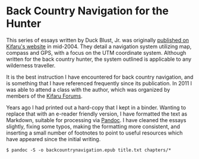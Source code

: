 # Back Country Navigation for the Hunter

This series of essays written by Duck Blust, Jr. was originally [published on
Kifaru's website][1] in mid-2004. They detail a navigation system utilizing
map, compass and GPS, with a focus on the UTM coordinate system. Although
written for the back country hunter, the system outlined is applicable to any
wilderness traveller.

It is the best instruction I have encountered for back country navigation, and
is something that I have referenced frequently since its publication. In 2011 I
was able to attend a class with the author, which was organized by members of
the [Kifaru Forums][2].

Years ago I had printed out a hard-copy that I kept in a binder. Wanting to
replace that with an e-reader friendly version, I have formatted the text as
Markdown, suitable for processing via [Pandoc][3]. I have cleaned the essays
slightly, fixing some typos, making the formatting more consistent, and
inserting a small number of footnotes to point to useful resources which have
appeared since the initial writing.

    $ pandoc -S -o backcountrynavigation.epub title.txt chapters/*

[1]: https://www.kifaru.net/navigate1.htm
[2]: http://www.kifaruforums.net/
[3]: http://pandoc.org/
